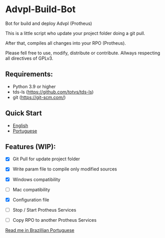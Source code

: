 # Advpl-Build-Bot
Bot for build and deploy Advpl (Protheus)

This is a little script who update your project folder doing a git pull.

After that, compiles all changes into your RPO (Protheus).

Please fell free to use, modify, distribute or contribute. Allways respecting all directives of GPLv3.

## Requirements:
* Python 3.9 or higher
* tds-ls (https://github.com/totvs/tds-ls)
* git (https://git-scm.com/)

## Quick Start
* [English](quick-start.md)
* [Portuguese](quick-start-ptbr.md)

## Features (WIP):
- [x] Git Pull for update project folder
- [x] Write param file to compile only modified sources
- [x] Windows compatibility
- [ ] Mac compatibility
- [x] Configuration file
- [ ] Stop / Start Protheus Services
- [ ] Copy RPO to another Protheus Services



[Read me in Brazillian Portuguese](README-ptbr.md)
